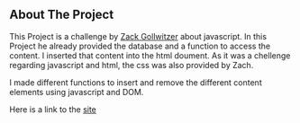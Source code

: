 ## About The Project ##
 This Project is a challenge by [Zack Gollwitzer](https://twitter.com/zg_dev) about javascript. In this Project he already provided the database and a function to access the content. I inserted that content into the html doument. As it was a chellenge regarding javascript and html, the css was also provided by Zach.

 I made different functions to insert and remove the different content elements using javascript and DOM.

 Here is a link to the [site](https://dominator-king.github.io/Random-Content-Generator/)
